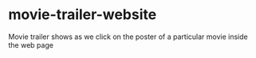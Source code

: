 # movie-trailer-website
Movie trailer shows as we click on the poster of a particular movie  inside the web page
